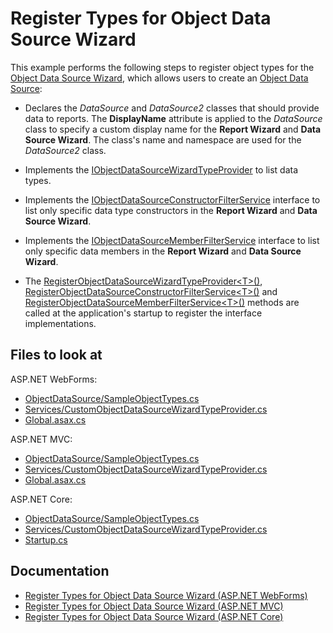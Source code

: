 # Register Types for Object Data Source Wizard

This example performs the following steps to register object types for the [Object Data Source Wizard](https://docs.devexpress.com/XtraReports/401220), which allows users to create an [Object Data Source](https://docs.devexpress.com/XtraReports/119313):

 - Declares the _DataSource_ and _DataSource2_ classes that should provide data to reports. The **DisplayName** attribute is applied to the _DataSource_ class to specify a custom display name for the **Report Wizard** and **Data Source Wizard**. The class's name and namespace are used for the _DataSource2_ class.

 - Implements the [IObjectDataSourceWizardTypeProvider](https://docs.devexpress.com/CoreLibraries/DevExpress.DataAccess.Web.IObjectDataSourceWizardTypeProvider) to list data types.

 - Implements the [IObjectDataSourceConstructorFilterService](https://docs.devexpress.com/CoreLibraries/DevExpress.DataAccess.Web.IObjectDataSourceConstructorFilterService) interface to list only specific data type constructors in the **Report Wizard** and **Data Source Wizard**.

 - Implements the [IObjectDataSourceMemberFilterService](https://docs.devexpress.com/CoreLibraries/DevExpress.DataAccess.Web.IObjectDataSourceMemberFilterService) interface to list only specific data members in the **Report Wizard** and **Data Source Wizard**.

 - The [RegisterObjectDataSourceWizardTypeProvider&lt;T>()](https://docs.devexpress.com/XtraReports/DevExpress.XtraReports.Web.ReportDesigner.DefaultReportDesignerContainer.RegisterObjectDataSourceWizardTypeProvider--1), [RegisterObjectDataSourceConstructorFilterService&lt;T>()](https://docs.devexpress.com/DevExpress.XtraReports.Web.ReportDesigner.DefaultReportDesignerContainer.RegisterObjectDataSourceConstructorFilterService--1) and [RegisterObjectDataSourceMemberFilterService&lt;T>()](https://docs.devexpress.com/XtraReports/DevExpress.XtraReports.Web.ReportDesigner.DefaultReportDesignerContainer.RegisterObjectDataSourceMemberFilterService--1) methods are called at the application's startup to register the interface implementations.

## Files to look at

ASP.NET WebForms:

- [ObjectDataSource/SampleObjectTypes.cs](CS/Reporting-Register-Types-for-Object-Data-Source-Wizard/WebForms/WebForms/ObjectDataSource/SampleObjectTypes.cs)
- [Services/CustomObjectDataSourceWizardTypeProvider.cs](CS/Reporting-Register-Types-for-Object-Data-Source-Wizard/WebForms/WebForms/Services/CustomObjectDataSourceWizardTypeProvider.cs)
- [Global.asax.cs](CS/Reporting-Register-Types-for-Object-Data-Source-Wizard/WebForms/WebForms/Global.asax.cs)

ASP.NET MVC:

- [ObjectDataSource/SampleObjectTypes.cs](CS/Reporting-Register-Types-for-Object-Data-Source-Wizard/MVC/MVC/ObjectDataSource/SampleObjectTypes.cs)
- [Services/CustomObjectDataSourceWizardTypeProvider.cs](CS/Reporting-Register-Types-for-Object-Data-Source-Wizard/MVC/MVC/Services/CustomObjectDataSourceWizardTypeProvider.cs)
- [Global.asax.cs](CS/Reporting-Register-Types-for-Object-Data-Source-Wizard/MVC/MVC/Global.asax.cs)

ASP.NET Core:

- [ObjectDataSource/SampleObjectTypes.cs](CS/Reporting-Register-Types-for-Object-Data-Source-Wizard/ASPNetCore/ASPNetCore/ObjectDataSource/SampleObjectTypes.cs)
- [Services/CustomObjectDataSourceWizardTypeProvider.cs](CS/Reporting-Register-Types-for-Object-Data-Source-Wizard/ASPNetCore/ASPNetCore/Services/CustomObjectDataSourceWizardTypeProvider.cs)
- [Startup.cs](CS/Reporting-Register-Types-for-Object-Data-Source-Wizard/ASPNetCore/ASPNetCore/Startup.cs)

## Documentation

* [Register Types for Object Data Source Wizard (ASP.NET WebForms)](https://docs.devexpress.com/XtraReports/401228)
* [Register Types for Object Data Source Wizard (ASP.NET MVC)](https://docs.devexpress.com/XtraReports/401229)
* [Register Types for Object Data Source Wizard (ASP.NET Core)](https://docs.devexpress.com/XtraReports/401230)
